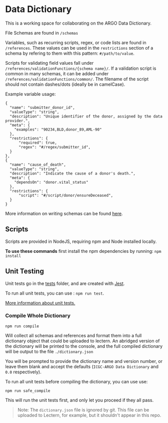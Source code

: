 # Data Dictionary

This is a working space for collaborating on the ARGO Data Dictionary.

File Schemas are found in `/schemas`

Variables, such as recurring scripts, regex, or code lists are found in `/references`. These values can be used in the `restrictions` section of a schema by refering to them with this pattern: `#/path/to/value`.


Scripts for validating field values fall under `/references/validationFunctions/{schema name}/`. If a validation script is common in many schemas, it can be added under `/references/validationFunctions/common/`. The filename of the script should not contain dashes/dots (ideally be in camelCase). 


Example variable usage:

```
{
  "name": "submitter_donor_id",
  "valueType": "string",
  "description": "Unique identifier of the donor, assigned by the data provider.",
  "meta": {
    "examples": "90234,BLD,donor_89,AML-90"
  },
  "restrictions": {
      "required": true,
      "regex": "#/regex/submitter_id",
  }
},
{
  "name": "cause_of_death",
  "valueType": "string",
  "description": "Indicate the cause of a donor's death.",
  "meta": {
    "dependsOn": "donor.vital_status"
  },
  "restrictions": {
      "script": "#/script/donor/ensureDeceased",
  }
}
```

More information on writing schemas can be found [here](https://wiki.oicr.on.ca/pages/viewpage.action?pageId=134938807).

## Scripts

Scripts are provided in NodeJS, requiring npm and Node installed locally.

**To use these commands** first install the npm dependencies by running: `npm install`

## Unit Testing

Unit tests go in the [tests](/tests/) folder, and are created with [Jest](https://jestjs.io/en/).

To run all unit tests, you can use : `npm run test`.

[More information about unit tests.](/tests/README.md)

### Compile Whole Dictionary

`npm run compile`

Will collect all schemas and references and format them into a full dictionary object that could be uploaded to lectern. An abridged version of the dictionary will be printed to the console, and the full compiled dictionary will be output to the file `./dictionary.json`

You will be prompted to provide the dictionary name and version number, or leave them blank and accept the defaults (`ICGC-ARGO Data Dictionary` and `0.0` respectively).

To run all unit tests before compiling the dictionary, you can use use:

`npm run safe_compile`

This will run the unit tests first, and only let you proceed if they all pass.

> Note: The `dictionary.json` file is ignored by git. This file can be uploaded to Lectern, for example, but it shouldn't appear in this repo.
